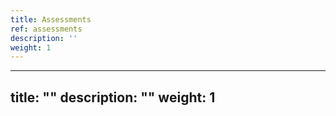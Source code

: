 ```yaml
---
title: Assessments
ref: assessments
description: ''
weight: 1
---
```

---
title: ""
description: ""
weight: 1
---